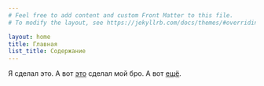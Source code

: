 ```yaml
---
# Feel free to add content and custom Front Matter to this file.
# To modify the layout, see https://jekyllrb.com/docs/themes/#overriding-theme-defaults

layout: home
title: Главная
list_title: Содержание
---
```


Я сделал это. А вот [это](https://sputnikas.github.io) сделал мой бро. А вот [ещё](https://freecx.github.io).
